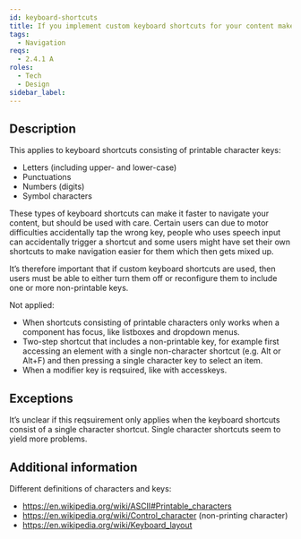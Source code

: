 ```yaml
---
id: keyboard-shortcuts
title: If you implement custom keyboard shortcuts for your content make sure they can either be turned off, remapped or are only active when a specific control has focus
tags:
  - Navigation
reqs:
  - 2.4.1 A
roles:
  - Tech
  - Design
sidebar_label:
---
```


## Description

This applies to keyboard shortcuts consisting of printable character keys:

- Letters (including upper- and lower-case)
- Punctuations
- Numbers (digits)
- Symbol characters

These types of keyboard shortcuts can make it faster to navigate your content, but should be used with care. Certain users can due to motor difficulties accidentally tap the wrong key, people who uses speech input can accidentally trigger a shortcut and some users might have set their own shortcuts to make navigation easier for them which then gets mixed up.

It’s therefore important that if custom keyboard shortcuts are used, then users must be able to either turn them off or reconfigure them to include one or more non-printable keys.

Not applied:

- When shortcuts consisting of printable characters only works when a component has focus, like listboxes and dropdown menus.
- Two-step shortcut that includes a non-printable key, for example first accessing an element with a single non-character shortcut (e.g. Alt or Alt+F) and then pressing a single character key to select an item.
- When a modifier key is reqsuired, like with accesskeys.

## Exceptions

It’s unclear if this reqsuirement only applies when the keyboard shortcuts consist of a single character shortcut. Single character shortcuts seem to yield more problems.

## Additional information

Different definitions of characters and keys:

- https://en.wikipedia.org/wiki/ASCII#Printable_characters
- https://en.wikipedia.org/wiki/Control_character (non-printing character)
- https://en.wikipedia.org/wiki/Keyboard_layout
